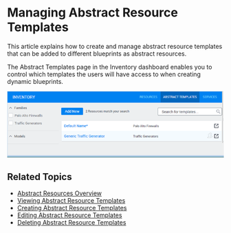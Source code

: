 # Managing Abstract Resource Templates

This article explains how to create and manage abstract resource templates that can be added to different blueprints as abstract resources.

The Abstract Templates page in the Inventory dashboard enables you to control which templates the users will have access to when creating dynamic blueprints.

![](/Images/CloudShell-Portal/Lab-Management/Working-with-the-Inventory/InventAbstTemplate.png)

## Related Topics

- [Abstract Resources Overview](https://help.quali.com/Online%20Help/0.0/Portal/Content/CSP/LAB-MNG/Features/Abstract-Resources.htm)
- [Viewing Abstract Resource Templates](https://help.quali.com/Online%20Help/0.0/Portal/Content/CSP/INVN/Abst-Rsrc-Tmplt-View.htm)
- [Creating Abstract Resource Templates](https://help.quali.com/Online%20Help/0.0/Portal/Content/CSP/INVN/Abst-Rsrc-Tmplt-Crt.htm)
- [Editing Abstract Resource Templates](https://help.quali.com/Online%20Help/0.0/Portal/Content/CSP/INVN/Abst-Rsrc-Tmplt-Edit.htm)
- [Deleting Abstract Resource Templates](https://help.quali.com/Online%20Help/0.0/Portal/Content/CSP/INVN/Abst-Rsrc-Tmplt-Dlt.htm)